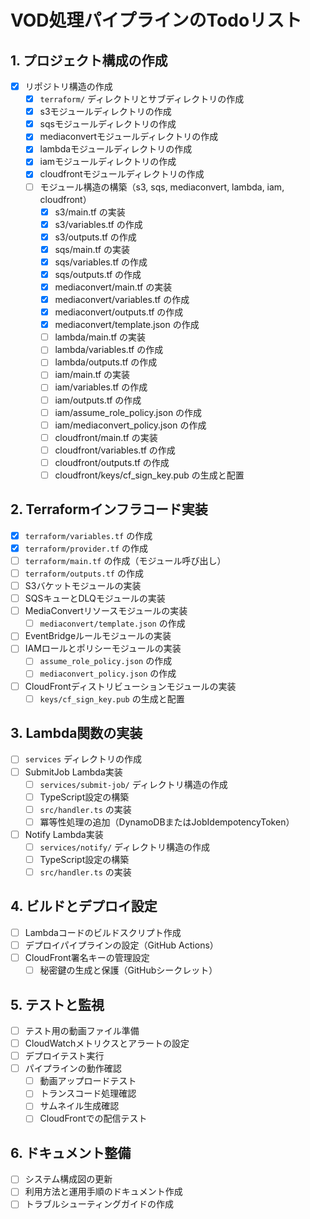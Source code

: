 # VOD処理パイプラインのTodoリスト

## 1. プロジェクト構成の作成
- [x] リポジトリ構造の作成
  - [x] `terraform/` ディレクトリとサブディレクトリの作成
  - [x] s3モジュールディレクトリの作成
  - [x] sqsモジュールディレクトリの作成
  - [x] mediaconvertモジュールディレクトリの作成
  - [x] lambdaモジュールディレクトリの作成
  - [x] iamモジュールディレクトリの作成
  - [x] cloudfrontモジュールディレクトリの作成
  - [ ] モジュール構造の構築（s3, sqs, mediaconvert, lambda, iam, cloudfront）
    - [x] s3/main.tf の実装
    - [x] s3/variables.tf の作成
    - [x] s3/outputs.tf の作成
    - [x] sqs/main.tf の実装
    - [x] sqs/variables.tf の作成
    - [x] sqs/outputs.tf の作成
    - [x] mediaconvert/main.tf の実装
    - [x] mediaconvert/variables.tf の作成
    - [x] mediaconvert/outputs.tf の作成
    - [x] mediaconvert/template.json の作成
    - [ ] lambda/main.tf の実装
    - [ ] lambda/variables.tf の作成
    - [ ] lambda/outputs.tf の作成
    - [ ] iam/main.tf の実装
    - [ ] iam/variables.tf の作成
    - [ ] iam/outputs.tf の作成
    - [ ] iam/assume_role_policy.json の作成
    - [ ] iam/mediaconvert_policy.json の作成
    - [ ] cloudfront/main.tf の実装
    - [ ] cloudfront/variables.tf の作成
    - [ ] cloudfront/outputs.tf の作成
    - [ ] cloudfront/keys/cf_sign_key.pub の生成と配置

## 2. Terraformインフラコード実装
- [x] `terraform/variables.tf` の作成
- [x] `terraform/provider.tf` の作成
- [ ] `terraform/main.tf` の作成（モジュール呼び出し）
- [ ] `terraform/outputs.tf` の作成
- [ ] S3バケットモジュールの実装
- [ ] SQSキューとDLQモジュールの実装
- [ ] MediaConvertリソースモジュールの実装
  - [ ] `mediaconvert/template.json` の作成
- [ ] EventBridgeルールモジュールの実装
- [ ] IAMロールとポリシーモジュールの実装
  - [ ] `assume_role_policy.json` の作成
  - [ ] `mediaconvert_policy.json` の作成
- [ ] CloudFrontディストリビューションモジュールの実装
  - [ ] `keys/cf_sign_key.pub` の生成と配置

## 3. Lambda関数の実装
- [ ] `services` ディレクトリの作成
- [ ] SubmitJob Lambda実装
  - [ ] `services/submit-job/` ディレクトリ構造の作成
  - [ ] TypeScript設定の構築
  - [ ] `src/handler.ts` の実装
  - [ ] 冪等性処理の追加（DynamoDBまたはJobIdempotencyToken）
- [ ] Notify Lambda実装
  - [ ] `services/notify/` ディレクトリ構造の作成
  - [ ] TypeScript設定の構築
  - [ ] `src/handler.ts` の実装

## 4. ビルドとデプロイ設定
- [ ] Lambdaコードのビルドスクリプト作成
- [ ] デプロイパイプラインの設定（GitHub Actions）
- [ ] CloudFront署名キーの管理設定
  - [ ] 秘密鍵の生成と保護（GitHubシークレット）

## 5. テストと監視
- [ ] テスト用の動画ファイル準備
- [ ] CloudWatchメトリクスとアラートの設定
- [ ] デプロイテスト実行
- [ ] パイプラインの動作確認
  - [ ] 動画アップロードテスト
  - [ ] トランスコード処理確認
  - [ ] サムネイル生成確認
  - [ ] CloudFrontでの配信テスト

## 6. ドキュメント整備
- [ ] システム構成図の更新
- [ ] 利用方法と運用手順のドキュメント作成
- [ ] トラブルシューティングガイドの作成 